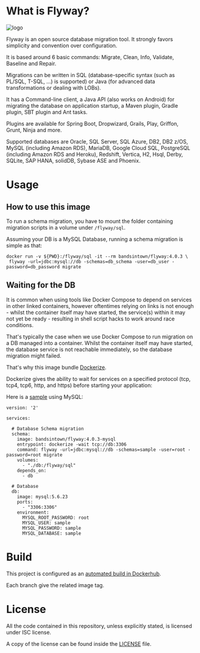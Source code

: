 # What is Flyway?

![logo](logo.png)

Flyway is an open source database migration tool. It strongly favors simplicity and convention over configuration.

It is based around 6 basic commands: Migrate, Clean, Info, Validate, Baseline and Repair.

Migrations can be written in SQL (database-specific syntax (such as PL/SQL, T-SQL, ...) is supported) or Java (for advanced data transformations or dealing with LOBs).

It has a Command-line client, a Java API (also works on Android) for migrating the database on application startup, a Maven plugin, Gradle plugin, SBT plugin and Ant tasks.

Plugins are available for Spring Boot, Dropwizard, Grails, Play, Griffon, Grunt, Ninja and more.

Supported databases are Oracle, SQL Server, SQL Azure, DB2, DB2 z/OS, MySQL (including Amazon RDS), MariaDB, Google Cloud SQL, PostgreSQL (including Amazon RDS and Heroku), Redshift, Vertica, H2, Hsql, Derby, SQLite, SAP HANA, solidDB, Sybase ASE and Phoenix.

# Usage

## How to use this image


To run a schema migration, you have to mount the folder containing migration scripts in a volume under `/flyway/sql`. 

Assuming your DB is a MySQL Database, running a schema migration is simple as that:  


```
docker run -v ${PWD}:/flyway/sql -it --rm bandsintown/flyway:4.0.3 \
 flyway -url=jdbc:mysql://db -schemas=db_schema -user=db_user -password=db_password migrate
```

## Waiting for the DB


It is common when using tools like Docker Compose to depend on services in other linked containers, 
however oftentimes relying on links is not enough - whilst the container itself may have started, the service(s) within it may not yet be ready - 
resulting in shell script hacks to work around race conditions.

That's typically the case when we use Docker Compose to run migration on a DB managed into a container. 
Whilst the container itself may have started, the database service is not reachable immediately, so the database migration might failed.

That's why this image bundle [Dockerize](https://github.com/jwilder/dockerize). 

Dockerize gives the ability to wait for services on a specified protocol (tcp, tcp4, tcp6, http, and https) before starting your application:

Here is a [sample](sample) using MySQL:

```
version: '2'

services:

  # Database Schema migration
  schema:
    image: bandsintown/flyway:4.0.3-mysql
    entrypoint: dockerize -wait tcp://db:3306
    command: flyway -url=jdbc:mysql://db -schemas=sample -user=root -password=root migrate
    volumes:
      - "./db:/flyway/sql"
    depends_on:
      - db

  # Database
  db:
    image: mysql:5.6.23
    ports:
      - "3306:3306"
    environment:
      MYSQL_ROOT_PASSWORD: root
      MYSQL_USER: sample
      MYSQL_PASSWORD: sample
      MYSQL_DATABASE: sample

```


# Build

This project is configured as an [automated build in Dockerhub](https://hub.docker.com/r/bandsintown/flyway/).

Each branch give the related image tag.  

# License

All the code contained in this repository, unless explicitly stated, is
licensed under ISC license.

A copy of the license can be found inside the [LICENSE](LICENSE) file.
